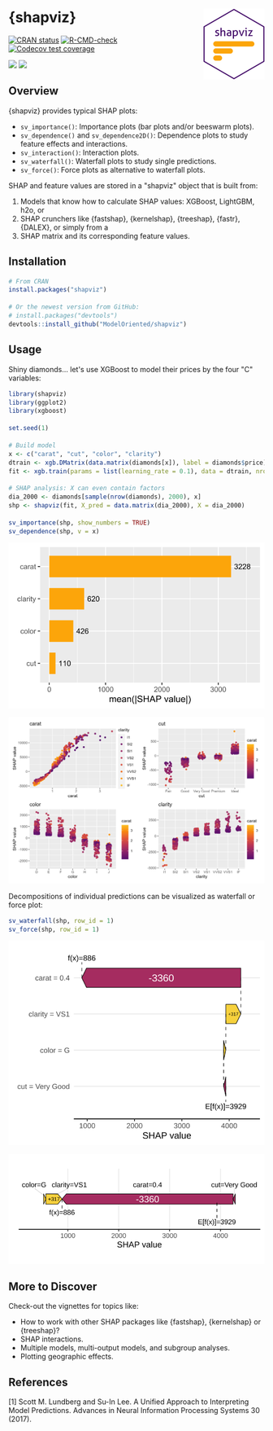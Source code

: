 # {shapviz} <a href='https://github.com/ModelOriented/shapviz'><img src='man/figures/logo.png' align="right" height="139" /></a>

<!-- badges: start -->

[![CRAN status](http://www.r-pkg.org/badges/version/shapviz)](https://cran.r-project.org/package=shapviz)
[![R-CMD-check](https://github.com/ModelOriented/shapviz/actions/workflows/R-CMD-check.yaml/badge.svg)](https://github.com/ModelOriented/shapviz/actions)
[![Codecov test coverage](https://codecov.io/gh/ModelOriented/shapviz/branch/main/graph/badge.svg)](https://app.codecov.io/gh/ModelOriented/shapviz?branch=main)

[![](https://cranlogs.r-pkg.org/badges/shapviz)](https://cran.r-project.org/package=shapviz) 
[![](https://cranlogs.r-pkg.org/badges/grand-total/shapviz?color=orange)](https://cran.r-project.org/package=shapviz)

<!-- badges: end -->

## Overview

{shapviz} provides typical SHAP plots:

- `sv_importance()`: Importance plots (bar plots and/or beeswarm plots).
- `sv_dependence()` and `sv_dependence2D()`: Dependence plots to study feature effects and interactions.
- `sv_interaction()`: Interaction plots.
- `sv_waterfall()`: Waterfall plots to study single predictions.
- `sv_force()`: Force plots as alternative to waterfall plots.

SHAP and feature values are stored in a "shapviz" object that is built from:

1. Models that know how to calculate SHAP values: XGBoost, LightGBM, h2o, or
2. SHAP crunchers like {fastshap}, {kernelshap}, {treeshap}, {fastr}, {DALEX}, or simply from a
3. SHAP matrix and its corresponding feature values. 

## Installation

``` r
# From CRAN
install.packages("shapviz")

# Or the newest version from GitHub:
# install.packages("devtools")
devtools::install_github("ModelOriented/shapviz")
```

## Usage

Shiny diamonds... let's use XGBoost to model their prices by the four "C" variables:

```r
library(shapviz)
library(ggplot2)
library(xgboost)

set.seed(1)

# Build model
x <- c("carat", "cut", "color", "clarity")
dtrain <- xgb.DMatrix(data.matrix(diamonds[x]), label = diamonds$price)
fit <- xgb.train(params = list(learning_rate = 0.1), data = dtrain, nrounds = 65)

# SHAP analysis: X can even contain factors
dia_2000 <- diamonds[sample(nrow(diamonds), 2000), x]
shp <- shapviz(fit, X_pred = data.matrix(dia_2000), X = dia_2000)

sv_importance(shp, show_numbers = TRUE)
sv_dependence(shp, v = x)
```

![](man/figures/README-imp.svg)

![](man/figures/README-dep.png)

Decompositions of individual predictions can be visualized as waterfall or force plot:

```r
sv_waterfall(shp, row_id = 1)
sv_force(shp, row_id = 1)
```

![](man/figures/README-waterfall.svg)

![](man/figures/README-force.svg)

## More to Discover

Check-out the vignettes for topics like:

- How to work with other SHAP packages like {fastshap}, {kernelshap} or {treeshap}?
- SHAP interactions.
- Multiple models, multi-output models, and subgroup analyses.
- Plotting geographic effects.

## References

[1] Scott M. Lundberg and Su-In Lee. A Unified Approach to Interpreting Model Predictions. Advances in Neural Information Processing Systems 30 (2017).
